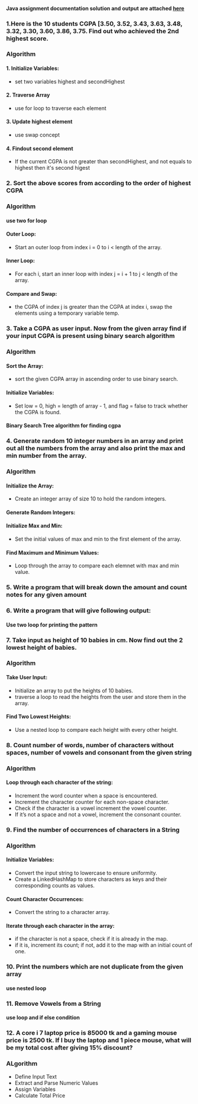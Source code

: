 #### Java assignment documentation solution and output are attached [here](https://docs.google.com/document/d/18AU7Mh84kV3OT-WRlhC1HPAu3S2ZsaELAQsHOA9CyOQ/edit?usp=sharing)

### 1.Here is the 10 students CGPA [3.50, 3.52, 3.43, 3.63, 3.48, 3.32, 3.30, 3.60, 3.86, 3.75. Find out who achieved the 2nd highest score.

### Algorithm 
#### 1. Initialize Variables:
- set two variables highest and secondHighest
#### 2. Traverse Array
- use for loop to traverse each element
#### 3. Update highest element
- use swap concept
#### 4. Findout second element
- If the current CGPA is not greater than secondHighest, and not equals to highest then it's second higest
### 2. Sort the above scores from according to the order of highest CGPA 

### Algorithm
#### use two for loop
 #### Outer Loop:
- Start an outer loop from index i = 0 to i < length of the array.
#### Inner Loop:
- For each i, start an inner loop with index j = i + 1 to j < length of the array.
#### Compare and Swap:
- the CGPA of index j is greater than the CGPA at index i, swap the elements using a temporary variable temp.
### 3. Take a CGPA as user input. Now from the given array find if your input CGPA is present using binary search algorithm 
### Algorithm 

#### Sort the Array:
- sort the given CGPA array in ascending order to use binary search.
#### Initialize Variables:
- Set low = 0, high = length of array - 1, and flag = false to track whether the CGPA is found.
#### Binary Search Tree algorithm for finding cgpa 

### 4. Generate random 10 integer numbers in an array and print out all the numbers from the array and also print the max and min number from the array.

### Algorithm
#### Initialize the Array:
- Create an integer array of size 10 to hold the random integers.
#### Generate Random Integers:
#### Initialize Max and Min:
- Set the initial values of max and min to the first element of the array.
#### Find Maximum and Minimum Values:
- Loop through the array to compare each elemnet with max and min value.

### 5. Write a program that will break down the amount and count notes for any given amount
### 6. Write a program that will give following output:   
#### Use two loop for printing the pattern

### 7. Take input as height of 10 babies in cm. Now find out the 2 lowest height of babies. 
### Algorithm
#### Take User Input:
- Initialize an array to put the heights of 10 babies.
- traverse a loop to read the heights from the user and store them in the array.
#### Find Two Lowest Heights:
 - Use a nested loop to compare each height with every other height.
  
### 8. Count number of words, number of characters without spaces, number of vowels and consonant from the given string

### Algorithm
#### Loop through each character of the string:
- Increment the word counter when a space is encountered.
- Increment the character counter for each non-space character.
- Check if the character is a vowel increment the vowel counter.
- If it’s not a space and not a vowel, increment the consonant counter.
  
### 9. Find the number of occurrences of characters in a String

### Algorithm
#### Initialize Variables:
- Convert the input string to lowercase to ensure uniformity.
- Create a LinkedHashMap to store characters as keys and their corresponding counts as values.
#### Count Character Occurrences:
- Convert the string to a character array.
#### Iterate through each character in the array:
- if the character is not a space, check if it is already in the map.
- if it is, increment its count; if not, add it to the map with an initial count of one.

### 10. Print the  numbers which are not duplicate from the given array
#### use nested loop 
### 11. Remove Vowels from a String
#### use loop and if else condition

### 12. A core i 7 laptop price is 85000 tk and a gaming mouse price is 2500 tk. If I buy the laptop and 1 piece mouse, what will be my total cost after giving 15% discount?

### ALgorithm
- Define Input Text
- Extract and Parse Numeric Values
- Assign Variables
- Calculate Total Price









     
